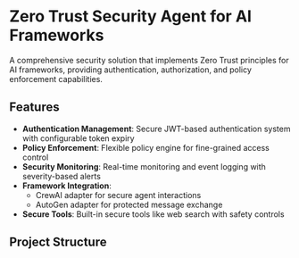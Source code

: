 # Zero Trust Security Agent for AI Frameworks

A comprehensive security solution that implements Zero Trust principles for AI frameworks, providing authentication, authorization, and policy enforcement capabilities.

## Features

- **Authentication Management**: Secure JWT-based authentication system with configurable token expiry
- **Policy Enforcement**: Flexible policy engine for fine-grained access control
- **Security Monitoring**: Real-time monitoring and event logging with severity-based alerts
- **Framework Integration**:
  - CrewAI adapter for secure agent interactions
  - AutoGen adapter for protected message exchange
- **Secure Tools**: Built-in secure tools like web search with safety controls

## Project Structure